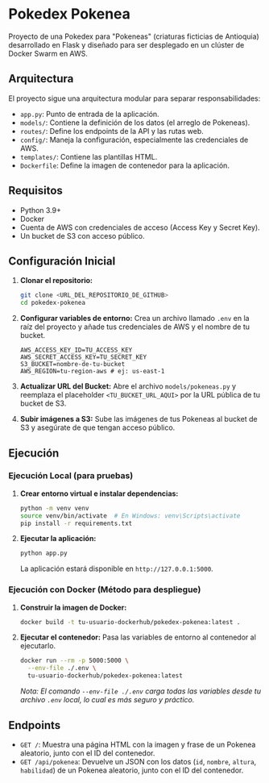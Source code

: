 # Pokedex Pokenea

Proyecto de una Pokedex para "Pokeneas" (criaturas ficticias de Antioquia) desarrollado en Flask y diseñado para ser desplegado en un clúster de Docker Swarm en AWS.

## Arquitectura

El proyecto sigue una arquitectura modular para separar responsabilidades:
- `app.py`: Punto de entrada de la aplicación.
- `models/`: Contiene la definición de los datos (el arreglo de Pokeneas).
- `routes/`: Define los endpoints de la API y las rutas web.
- `config/`: Maneja la configuración, especialmente las credenciales de AWS.
- `templates/`: Contiene las plantillas HTML.
- `Dockerfile`: Define la imagen de contenedor para la aplicación.

## Requisitos

- Python 3.9+
- Docker
- Cuenta de AWS con credenciales de acceso (Access Key y Secret Key).
- Un bucket de S3 con acceso público.

## Configuración Inicial

1.  **Clonar el repositorio:**
    ```bash
    git clone <URL_DEL_REPOSITORIO_DE_GITHUB>
    cd pokedex-pokenea
    ```

2.  **Configurar variables de entorno:**
    Crea un archivo llamado `.env` en la raíz del proyecto y añade tus credenciales de AWS y el nombre de tu bucket.

    ```
    AWS_ACCESS_KEY_ID=TU_ACCESS_KEY
    AWS_SECRET_ACCESS_KEY=TU_SECRET_KEY
    S3_BUCKET=nombre-de-tu-bucket
    AWS_REGION=tu-region-aws # ej: us-east-1
    ```

3.  **Actualizar URL del Bucket:**
    Abre el archivo `models/pokeneas.py` y reemplaza el placeholder `<TU_BUCKET_URL_AQUI>` por la URL pública de tu bucket de S3.

4.  **Subir imágenes a S3:**
    Sube las imágenes de tus Pokeneas al bucket de S3 y asegúrate de que tengan acceso público.

## Ejecución

### Ejecución Local (para pruebas)

1.  **Crear entorno virtual e instalar dependencias:**
    ```bash
    python -m venv venv
    source venv/bin/activate  # En Windows: venv\Scripts\activate
    pip install -r requirements.txt
    ```

2.  **Ejecutar la aplicación:**
    ```bash
    python app.py
    ```
    La aplicación estará disponible en `http://127.0.0.1:5000`.

### Ejecución con Docker (Método para despliegue)

1.  **Construir la imagen de Docker:**
    ```bash
    docker build -t tu-usuario-dockerhub/pokedex-pokenea:latest .
    ```

2.  **Ejecutar el contenedor:**
    Pasa las variables de entorno al contenedor al ejecutarlo.
    ```bash
    docker run --rm -p 5000:5000 \
      --env-file ./.env \
      tu-usuario-dockerhub/pokedex-pokenea:latest
    ```
    *Nota: El comando `--env-file ./.env` carga todas las variables desde tu archivo `.env` local, lo cual es más seguro y práctico.*

## Endpoints

-   `GET /`: Muestra una página HTML con la imagen y frase de un Pokenea aleatorio, junto con el ID del contenedor.
-   `GET /api/pokenea`: Devuelve un JSON con los datos (`id`, `nombre`, `altura`, `habilidad`) de un Pokenea aleatorio, junto con el ID del contenedor.

